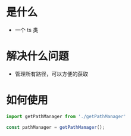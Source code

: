 # 是什么

- 一个 ts 类

# 解决什么问题

- 管理所有路径，可以方便的获取

# 如何使用

```ts
import getPathManager from './getPathManager'

const pathManager = getPathManager();
```